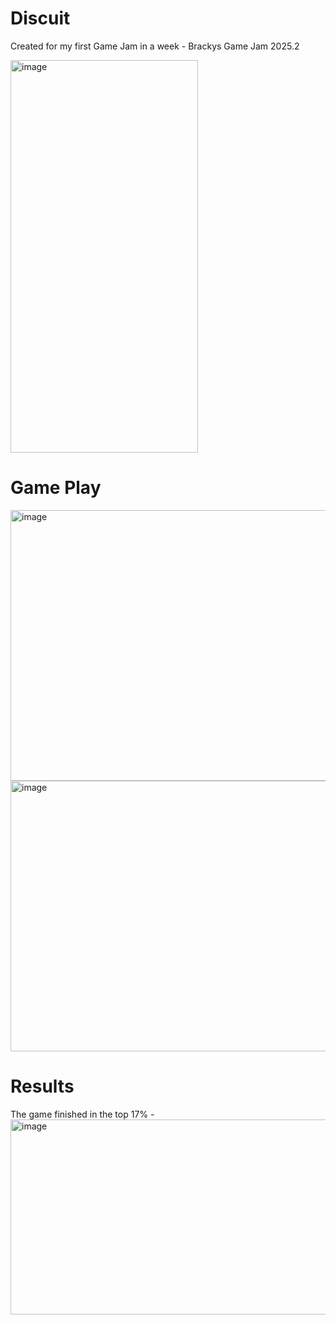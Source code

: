 # Discuit
Created for my first Game Jam in a week - Brackys Game Jam 2025.2

<img width="300" height="628" alt="image" src="https://github.com/user-attachments/assets/1ff5fcfc-7c6f-4ddc-93d3-8144b9f2eb47" />

# Game Play
<img width="784" height="433" alt="image" src="https://github.com/user-attachments/assets/d636d9ac-fc75-4f68-a925-9270124a06af" />
<img width="784" height="433" alt="image" src="https://github.com/user-attachments/assets/15970eac-fccb-40a4-a333-f96942c8e8f3" />


# Results
The game finished in the top 17% - 
<img width="850" height="312" alt="image" src="https://github.com/user-attachments/assets/296837e3-d54c-4425-9275-b7591ced2191" />

